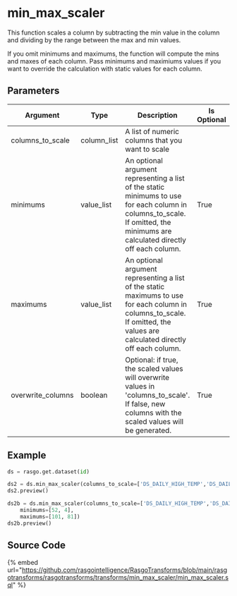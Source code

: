 

# min_max_scaler

This function scales a column by subtracting the min value in the column and dividing by the range between the max and min values.

If you omit minimums and maximums, the function will compute the mins and maxes of each column. Pass minimums and maximiums values if you want to override the calculation with static values for each column.


## Parameters

|     Argument      |    Type     |                                                                                  Description                                                                                  | Is Optional |
| ----------------- | ----------- | ----------------------------------------------------------------------------------------------------------------------------------------------------------------------------- | ----------- |
| columns_to_scale  | column_list | A list of numeric columns that you want to scale                                                                                                                              |             |
| minimums          | value_list  | An optional argument representing a list of the static minimums to use for each column in columns_to_scale. If omitted, the minimums are calculated directly off each column. | True        |
| maximums          | value_list  | An optional argument representing a list of the static maximums to use for each column in columns_to_scale. If omitted, the values are calculated directly off each column.   | True        |
| overwrite_columns | boolean     | Optional: if true, the scaled values will overwrite values in 'columns_to_scale'. If false, new columns with the scaled values will be generated.                             | True        |


## Example

```python
ds = rasgo.get.dataset(id)

ds2 = ds.min_max_scaler(columns_to_scale=['DS_DAILY_HIGH_TEMP','DS_DAILY_LOW_TEMP'])
ds2.preview()

ds2b = ds.min_max_scaler(columns_to_scale=['DS_DAILY_HIGH_TEMP','DS_DAILY_LOW_TEMP'],
    minimums=[52, 4],
    maximums=[101, 81])
ds2b.preview()
```

## Source Code

{% embed url="https://github.com/rasgointelligence/RasgoTransforms/blob/main/rasgotransforms/rasgotransforms/transforms/min_max_scaler/min_max_scaler.sql" %}

